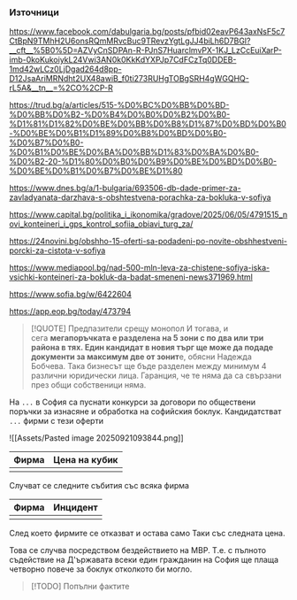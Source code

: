 ### Източници

 
https://www.facebook.com/dabulgaria.bg/posts/pfbid02eavP643axNsF5c7CtBpN9TMhH2U6onsRQmMRvcBuc9TRevzYgtLgJJ4biLh6D7BGl?__cft__%5B0%5D=AZVyCnSDPAn-R-PJnS7HuarclmvPX-1KJ_LzCcEuiXarP-imb-0koKukoiykL24Vwi3AN0k0KkKdYXPJp7CdFCzTq0DDEB-1md42wLCz0LjDgad264d8pp-D12JsaAriMRNdht2UX48awiB_f0ti273RUHgTOBgSRH4gWGQHQ-rL5A&__tn__=%2CO%2CP-R

https://trud.bg/a/articles/515-%D0%BC%D0%BB%D0%BD-%D0%BB%D0%B2-%D0%B4%D0%B0%D0%B2%D0%B0-%D1%81%D1%82%D0%BE%D0%BB%D0%B8%D1%87%D0%BD%D0%B0-%D0%BE%D0%B1%D1%89%D0%B8%D0%BD%D0%B0-%D0%B7%D0%B0-%D0%B1%D0%BE%D0%BA%D0%BB%D1%83%D0%BA%D0%B0-%D0%B2-20-%D1%80%D0%B0%D0%B9%D0%BE%D0%BD%D0%B0-%D0%BE%D0%B1%D0%B7%D0%BE%D1%80

https://www.dnes.bg/a/1-bulgaria/693506-db-dade-primer-za-zavladyanata-darzhava-s-obshtestvena-porachka-za-bokluka-v-sofiya

https://www.capital.bg/politika_i_ikonomika/gradove/2025/06/05/4791515_novi_konteineri_i_gps_kontrol_sofiia_obiavi_turg_za/

https://24novini.bg/obshho-15-oferti-sa-podadeni-po-novite-obshhestveni-porcki-za-cistota-v-sofiya

https://www.mediapool.bg/nad-500-mln-leva-za-chistene-sofiya-iska-vsichki-konteineri-za-bokluk-da-badat-smeneni-news371969.html

https://www.sofia.bg/w/6422604

https://app.eop.bg/today/473794

> [!QUOTE] Предпазители срещу монопол
> И тогава, и сега **мегапоръчката е разделена на 5 зони с по два или три района в тях. Един кандидат в новия търг ще може да подаде документи за максимум две от зонит**е, обясни Надежда Бобчева. Така бизнесът ще бъде разделен между минимум 4 различни юридически лица. Гаранция, че те няма да са свързани през общи собственици няма.

На `...` в София са пуснати конкурси за договори по обществени поръчки за изнасяне и обработка на софийския боклук. Кандидатстват `...` фирми с тези оферти

![[Assets/Pasted image 20250921093844.png]]

| Фирма | Цена на кубик | 
| ----- | ------------- |
|       |               |

Случват се следните събития със всяка фирма


| Фирма | Инцидент | 
| ----- | -------- |
|       |          |

След което фирмите се отказват и остава само Таки със следната цена.

Това се случва посредством бездействието на МВР. Т.е. с пълното съдействие на Д'ържавата всеки един гражданин на София ще плаща четворно повече за боклук отколкото би могло.

> [!TODO] Попълни фактите